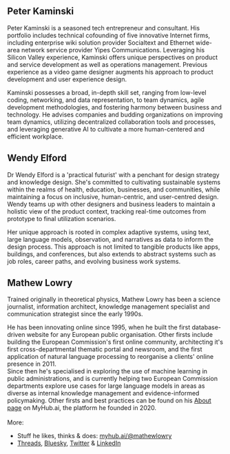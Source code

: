## Peter Kaminski
Peter Kaminski is a seasoned tech entrepreneur and consultant. His portfolio includes technical cofounding of five innovative Internet firms, including enterprise wiki solution provider Socialtext and Ethernet wide-area network service provider Yipes Communications. Leveraging his Silicon Valley experience, Kaminski offers unique perspectives on product and service development as well as operations management. Previous experience as a video game designer augments his approach to product development and user experience design.  
  
Kaminski possesses a broad, in-depth skill set, ranging from low-level coding, networking, and data representation, to team dynamics, agile development methodologies, and fostering harmony between business and technology. He advises companies and budding organizations on improving team dynamics, utilizing decentralized collaboration tools and processes, and leveraging generative AI to cultivate a more human-centered and efficient workplace.

## Wendy Elford
Dr Wendy Elford is a 'practical futurist' with a penchant for design strategy and knowledge design. She's committed to cultivating sustainable systems within the realms of health, education, businesses, and communities, while maintaining a focus on inclusive, human-centric, and user-centred design. Wendy teams up with other designers and business leaders to maintain a holistic view of the product context, tracking real-time outcomes from prototype to final utilization scenarios.  
  
Her unique approach is rooted in complex adaptive systems, using text, large language models, observation, and narratives as data to inform the design process. This approach is not limited to tangible products like apps, buildings, and conferences, but also extends to abstract systems such as job roles, career paths, and evolving business work systems.

## Mathew Lowry
Trained originally in theoretical physics, Mathew Lowry has been a science journalist, information architect, knowledge management specialist and communication strategist since the early 1990s. 

He has been innovating online since 1995, when he built the first database-driven website for any European public organisation. Other firsts include building the European Commission's first online community, architecting it's first cross-departmental thematic portal and newsroom, and the first application of natural language processing to reorganise a clients' online presence in 2011.
   
Since then he's specialised in exploring the use of machine learning in public administrations, and is currently helping two European Commission departments explore use cases for large language models in areas as diverse as internal knowledge management and evidence-informed policymaking. Other firsts and best practices can be found on his [About page](https://myhub.ai/@mathewlowry/about/) on MyHub.ai, the platform he founded in 2020.  
   
More:

- Stuff he likes, thinks & does: [myhub.ai/@mathewlowry](https://myhub.ai/@mathewlowry/)
- [Threads](https://www.threads.net/@mathewlowry), [Bluesky](https://bsky.app/profile/mathewlowry.bsky.social), [Twitter](https://twitter.com/mathewlowry) & [LinkedIn](https://www.linkedin.com/in/mathewlowry/)